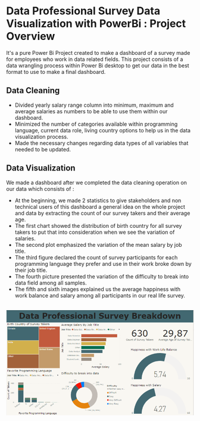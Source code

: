 # Data Professional Survey Data Visualization with PowerBi : Project Overview

It's a pure Power Bi Project created to make a dashboard of a survey made for employees who work in data related fields. This project consists of a data wrangling process within Power Bi desktop to get our data in the best format to use to make a final dashboard.

## Data Cleaning

* Divided yearly salary range column into minimum, maximum and average salaries as numbers to be able to use them within our dashboard.
* Minimized the number of categories available within programming language, current data role, living country options to help us in the data visualization process.
* Made the necessary changes regarding data types of all variables that needed to be updated.

## Data Visualization

We made a dashboard after we completed the data cleaning operation on our data which consists of :
* At the beginning, we made 2 statistics to give stakeholders and non technical users of this dashboard a general idea on the whole project and data by extracting the count of our survey takers and their average age.
* The first chart showed the distribution of birth country for all survey takers to put that into consideration when we see the variation of salaries.
* The second plot emphasized the variation of the mean salary by job title.
* The third figure declared the count of survey participants for each programming language they prefer and use in their work broke down by their job title.
* The fourth picture presented the variation of the difficulty to break into data field among all samples.
* The fifth and sixth images explained us the average happiness with work balance and salary among all participants in our real life survey.

<b><br>
<img src="Project_dashboard_screenshot.png">
